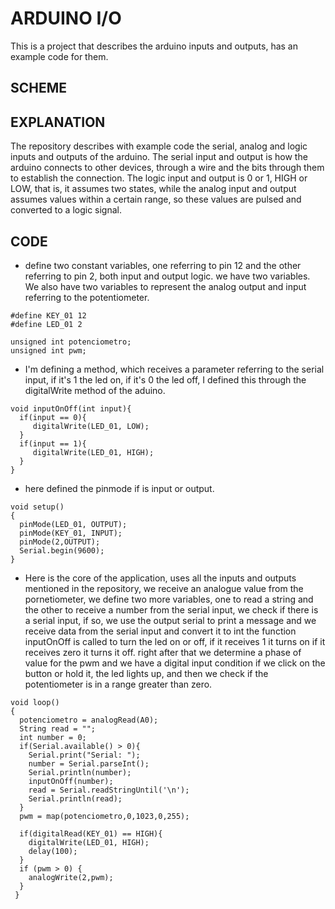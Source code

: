 # ARDUINO I/O
This is a project that describes the arduino inputs and outputs, has an example code for them.

## SCHEME




## EXPLANATION
<p> 
    The repository describes with example code the serial, analog and logic inputs and outputs of the arduino.
    The serial input and output is how the arduino connects to other devices, through a wire and the bits through them to establish the connection. 
    The logic input and output is 0 or 1, HIGH or LOW, that is, it assumes two states, while the analog input and output assumes values ​​within a certain     range, so these values are pulsed and converted to a logic signal.
</p>

##  CODE

* define two constant variables, one referring to pin 12 and the other referring to pin 2, both input and output logic. we have two variables. We also have two variables to represent the analog output and input referring to the potentiometer.
```
#define KEY_01 12
#define LED_01 2

unsigned int potenciometro;
unsigned int pwm;
```

* I'm defining a method, which receives a parameter referring to the serial input, if it's 1 the led on, if it's 0 the led off, I defined this through the digitalWrite method of the aduino.
```
void inputOnOff(int input){
  if(input == 0){
  	 digitalWrite(LED_01, LOW);
  }
  if(input == 1){
  	 digitalWrite(LED_01, HIGH);
  }
}
```

* here defined the pinmode if is input or output.
```
void setup()
{
  pinMode(LED_01, OUTPUT);
  pinMode(KEY_01, INPUT);
  pinMode(2,OUTPUT);
  Serial.begin(9600);
}
```

* Here is the core of the application, uses all the inputs and outputs mentioned in the repository, we receive an analogue value from the pornetiometer, we define two more variables, one to read a string and the other to receive a number from the serial input, we check if there is a serial input, if so, we use the output serial to print a message and we receive data from the serial input and convert it to int the function inputOnOff is called to turn the led on or off, if it receives 1 it turns on if it receives zero it turns it off. right after that we determine a phase of value for the pwm and we have a digital input condition if we click on the button or hold it, the led lights up, and then we check if the potentiometer is in a range greater than zero.
```
void loop()
{
  potenciometro = analogRead(A0);
  String read = "";
  int number = 0;
  if(Serial.available() > 0){
  	Serial.print("Serial: ");
    number = Serial.parseInt();
    Serial.println(number);
    inputOnOff(number);
    read = Serial.readStringUntil('\n');
    Serial.println(read);
  }
  pwm = map(potenciometro,0,1023,0,255);

  if(digitalRead(KEY_01) == HIGH){
    digitalWrite(LED_01, HIGH);
    delay(100);
  }
  if (pwm > 0) {
    analogWrite(2,pwm);
  }
 }
````
